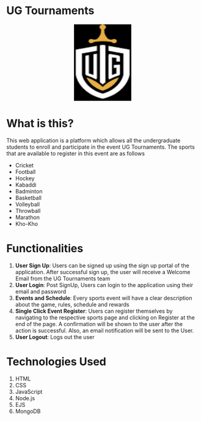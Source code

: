 # UG Tournaments

<p align="center">
  <img src="https://github.com/sai034/ug-tournaments/blob/main/public/gfgl.png" width="150" height="200"/>
</p>  


# What is this?
This web application is a platform which allows all the undergraduate students to enroll and participate in the event UG Tournaments. The sports that are available to register in this event are as follows 
* Cricket
* Football
* Hockey
* Kabaddi
* Badminton
* Basketball
* Volleyball
* Throwball
* Marathon
* Kho-Kho

# Functionalities
1. **User Sign Up**: Users can be signed up using the sign up portal of the application. After successful sign up, the user will receive a Welcome Email from the UG Tournaments team 
2. **User Login**: Post SignUp, Users can login to the application using their email and password
3. **Events and Schedule**: Every sports event will have a clear description about the game, rules, schedule and rewards
4. **Single Click Event Register**: Users can register themselves by navigating to the respective sports page and clicking on Register at the end of the page. A confirmation will be shown to the user after the action is successful. Also, an email notification will be sent to the User.
5. **User Logout**: Logs out the user

# Technologies Used
1. HTML
2. CSS
3. JavaScript
4. Node.js
5. EJS
5. MongoDB
